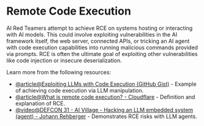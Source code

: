 # Remote Code Execution

AI Red Teamers attempt to achieve RCE on systems hosting or interacting with AI models. This could involve exploiting vulnerabilities in the AI framework itself, the web server, connected APIs, or tricking an AI agent with code execution capabilities into running malicious commands provided via prompts. RCE is often the ultimate goal of exploiting other vulnerabilities like code injection or insecure deserialization.

Learn more from the following resources:

- [@article@Exploiting LLMs with Code Execution (GitHub Gist)](https://gist.github.com/coolaj86/6f4f7b30129b0251f61fa7baaa881516) - Example of achieving code execution via LLM manipulation.
- [@article@What is remote code execution? - Cloudflare](https://www.cloudflare.com/learning/security/what-is-remote-code-execution/) - Definition and explanation of RCE.
- [@video@DEFCON 31 - AI Village - Hacking an LLM embedded system (agent) - Johann Rehberger](https://www.google.com/search?q=https://www.youtube.com/watch%3Fv%3D6u04C1N69ks?v=1FfYnF2GXVU) - Demonstrates RCE risks with LLM agents.
